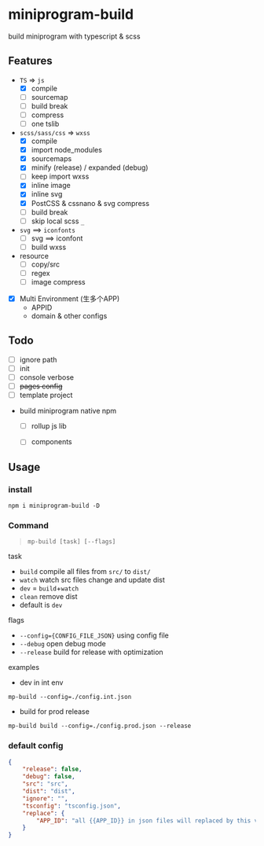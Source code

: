 # miniprogram-build

build miniprogram with typescript & scss 

## Features

* `TS` => `js`
    * [x] compile
    * [ ] sourcemap
    * [ ] build break
    * [ ] compress
    * [ ] one tslib
* `scss/sass/css` => `wxss`
    * [x] compile
    * [x] import node_modules
    * [x] sourcemaps
    * [x] minify (release) / expanded (debug)
    * [ ] keep import wxss
    * [x] inline image
    * [x] inline svg
    * [x] PostCSS & cssnano & svg compress
    * [ ] build break
    * [ ] skip local scss `_`
* `svg` ==> `iconfonts`
    * [ ] svg ==> iconfont 
    * [ ] build wxss
* resource
    * [ ] copy/src
    * [ ] regex 
    * [ ] image compress
* [x] Multi Environment (生多个APP)
    * APPID
    * domain & other configs


## Todo
* [ ] ignore path
* [ ] init
* [ ] console verbose
* [ ] ~~pages config~~
* [ ] template project
* build miniprogram native npm
    * [ ] rollup js lib
    * [ ] components


## Usage

### install 

```
npm i miniprogram-build -D
```

### Command

> `mp-build [task] [--flags]`

task

* `build` compile all files from `src/` to `dist/`
* `watch` watch src files change and update dist
* `dev` = `build`+`watch`
* `clean` remove dist
* default is `dev`

flags

* `--config={CONFIG_FILE_JSON}` using config file
* `--debug` open debug mode
* `--release` build for release with optimization


examples

* dev in int env
```
mp-build --config=./config.int.json 
```
* build for prod release
```
mp-build build --config=./config.prod.json --release 
```

### default config

```json
{
    "release": false,
    "debug": false,
    "src": "src",
    "dist": "dist",
    "ignore": "",
    "tsconfig": "tsconfig.json",
    "replace": {
        "APP_ID": "all {{APP_ID}} in json files will replaced by this value"
    }
}
```
